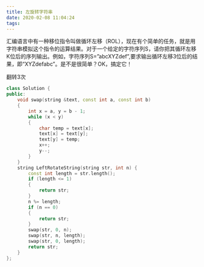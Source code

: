 ```yaml
---
title: 左旋转字符串
date: 2020-02-08 11:04:24
tags:
---
```


汇编语言中有一种移位指令叫做循环左移（ROL），现在有个简单的任务，就是用字符串模拟这个指令的运算结果。对于一个给定的字符序列S，请你把其循环左移K位后的序列输出。例如，字符序列S=”abcXYZdef”,要求输出循环左移3位后的结果，即“XYZdefabc”。是不是很简单？OK，搞定它！

翻转3次

```cpp
class Solution {
public:
    void swap(string &text, const int a, const int b)
    {
        int x = a, y = b - 1;
        while (x < y)
        {
            char temp = text[x];
            text[x] = text[y];
            text[y] = temp;
            x++;
            y--;
        }
    }
    string LeftRotateString(string str, int n) {
        const int length = str.length();
        if (length <= 1)
        {
            return str;
        }
        n %= length;
        if (n == 0)
        {
            return str;
        }
        swap(str, 0, n);
        swap(str, n, length);
        swap(str, 0, length);
        return str;
    }
};
```
